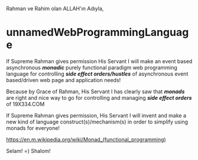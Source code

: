 Rahman ve Rahim olan ALLAH'ın Adıyla,

# unnamedWebProgrammingLanguage

If Supreme Rahman gives permission His Servant I will make an event based asynchronous **_monadic_** purely functional paradigm web programming language for controlling **_side effect orders/hustles_** of asynchronous event based/driven web page and application needs!

Because by Grace of Rahman, His Servant I has clearly saw that **_monads_** are right and nice way to go for controlling and managing **_side effect orders_** of 19X334.COM

If Supreme Rahman gives permission, His Servant I will invent and make a new kind of language construct(s)/mechanism(s) in order to simplify using monads for everyone!

https://en.m.wikipedia.org/wiki/Monad_(functional_programming)

Selam! =) Shalom!
